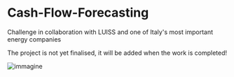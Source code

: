 # Cash-Flow-Forecasting
Challenge in collaboration with LUISS and one of Italy's most important energy companies

The project is not yet finalised, it will be added when the work is completed!


![immagine](https://user-images.githubusercontent.com/93279084/168299611-cddd3a5f-6200-4da5-9907-9f8d7c79e866.png)
